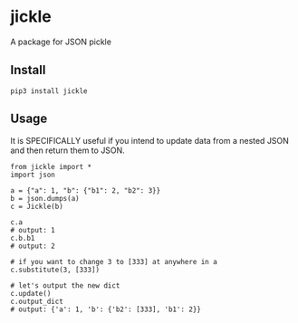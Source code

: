 # jickle
A package for JSON pickle

## Install
```
pip3 install jickle
```

## Usage
It is SPECIFICALLY useful if you intend to update data from a nested JSON and then return them to JSON.

```{python}
from jickle import *
import json

a = {"a": 1, "b": {"b1": 2, "b2": 3}}
b = json.dumps(a)
c = Jickle(b)

c.a
# output: 1
c.b.b1
# output: 2

# if you want to change 3 to [333] at anywhere in a
c.substitute(3, [333])

# let's output the new dict
c.update()
c.output_dict
# output: {'a': 1, 'b': {'b2': [333], 'b1': 2}}

```
